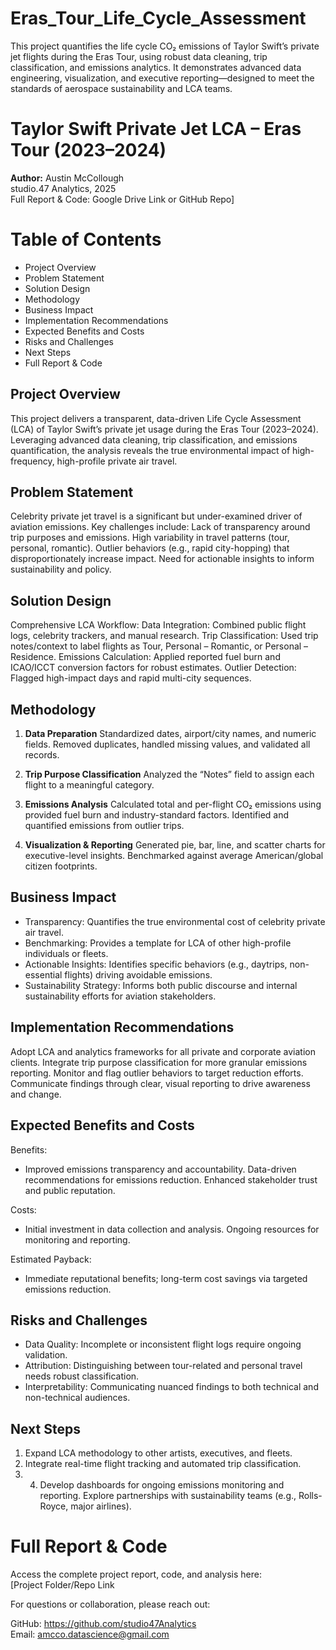 # Eras_Tour_Life_Cycle_Assessment
This project quantifies the life cycle CO₂ emissions of Taylor Swift’s private jet flights during the Eras Tour, using robust data cleaning, trip classification, and emissions analytics. It demonstrates advanced data engineering, visualization, and executive reporting—designed to meet the standards of aerospace sustainability and LCA teams.

# Taylor Swift Private Jet LCA – Eras Tour (2023–2024)

**Author:** Austin McCollough  
studio.47 Analytics, 2025  
Full Report & Code: Google Drive Link or GitHub Repo]

# Table of Contents

- Project Overview
- Problem Statement
- Solution Design
- Methodology
- Business Impact
- Implementation Recommendations
- Expected Benefits and Costs
- Risks and Challenges
- Next Steps
- Full Report & Code

## Project Overview

This project delivers a transparent, data-driven Life Cycle Assessment (LCA) of Taylor Swift’s private jet usage during the Eras Tour (2023–2024). Leveraging advanced data cleaning, trip classification, and emissions quantification, the analysis reveals the true environmental impact of high-frequency, high-profile private air travel.

## Problem Statement

Celebrity private jet travel is a significant but under-examined driver of aviation emissions. Key challenges include:
Lack of transparency around trip purposes and emissions.
High variability in travel patterns (tour, personal, romantic).
Outlier behaviors (e.g., rapid city-hopping) that disproportionately increase impact.
Need for actionable insights to inform sustainability and policy.

## Solution Design

Comprehensive LCA Workflow:
Data Integration: Combined public flight logs, celebrity trackers, and manual research.
Trip Classification: Used trip notes/context to label flights as Tour, Personal – Romantic, or Personal – Residence.
Emissions Calculation: Applied reported fuel burn and ICAO/ICCT conversion factors for robust estimates.
Outlier Detection: Flagged high-impact days and rapid multi-city sequences.

## Methodology

1. **Data Preparation**
Standardized dates, airport/city names, and numeric fields.
Removed duplicates, handled missing values, and validated all records.

2. **Trip Purpose Classification**
Analyzed the “Notes” field to assign each flight to a meaningful category.

3. **Emissions Analysis**
Calculated total and per-flight CO₂ emissions using provided fuel burn and industry-standard factors.
Identified and quantified emissions from outlier trips.

4. **Visualization & Reporting**
Generated pie, bar, line, and scatter charts for executive-level insights.
Benchmarked against average American/global citizen footprints.

## Business Impact

* Transparency: Quantifies the true environmental cost of celebrity private air travel.
* Benchmarking: Provides a template for LCA of other high-profile individuals or fleets.
* Actionable Insights: Identifies specific behaviors (e.g., daytrips, non-essential flights) driving avoidable emissions.
* Sustainability Strategy: Informs both public discourse and internal sustainability efforts for aviation stakeholders.

## Implementation Recommendations

Adopt LCA and analytics frameworks for all private and corporate aviation clients.
Integrate trip purpose classification for more granular emissions reporting.
Monitor and flag outlier behaviors to target reduction efforts.
Communicate findings through clear, visual reporting to drive awareness and change.

## Expected Benefits and Costs

Benefits:
* Improved emissions transparency and accountability.
Data-driven recommendations for emissions reduction.
Enhanced stakeholder trust and public reputation.

Costs:
* Initial investment in data collection and analysis.
Ongoing resources for monitoring and reporting.

Estimated Payback:  
* Immediate reputational benefits; long-term cost savings via targeted emissions reduction.

## Risks and Challenges

* Data Quality: Incomplete or inconsistent flight logs require ongoing validation.
* Attribution: Distinguishing between tour-related and personal travel needs robust classification.
* Interpretability: Communicating nuanced findings to both technical and non-technical audiences.

## Next Steps

1. Expand LCA methodology to other artists, executives, and fleets.
2. Integrate real-time flight tracking and automated trip classification.
3. 4. Develop dashboards for ongoing emissions monitoring and reporting.
Explore partnerships with sustainability teams (e.g., Rolls-Royce, major airlines).

# Full Report & Code

Access the complete project report, code, and analysis here:  
[Project Folder/Repo Link

For questions or collaboration, please reach out:

GitHub: https://github.com/studio47Analytics  
Email: amcco.datascience@gmail.com
